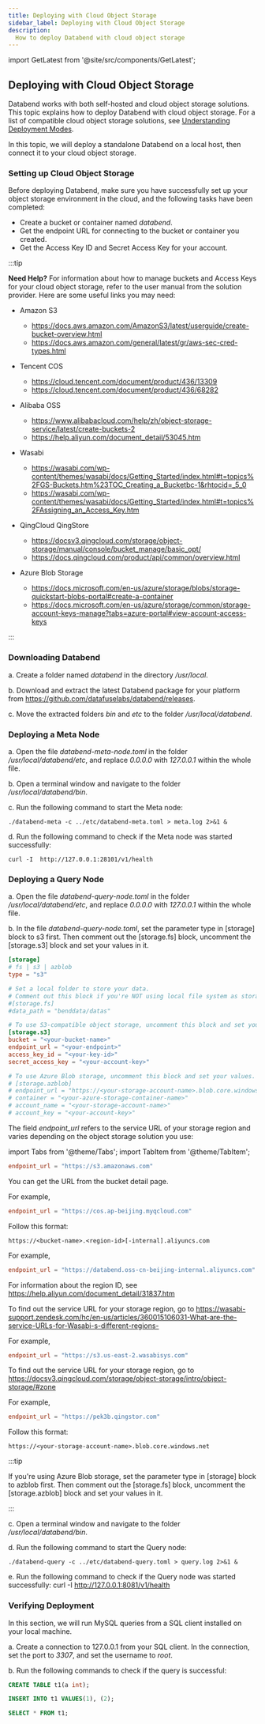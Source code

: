 ```yaml
---
title: Deploying with Cloud Object Storage
sidebar_label: Deploying with Cloud Object Storage
description:
  How to deploy Databend with cloud object storage
---
```

import GetLatest from '@site/src/components/GetLatest';

## Deploying with Cloud Object Storage

Databend works with both self-hosted and cloud object storage solutions. This topic explains how to deploy Databend with cloud object storage. For a list of compatible cloud object storage solutions, see [Understanding Deployment Modes](./00-understanding-deployment-modes.md). 

In this topic, we will deploy a standalone Databend on a local host, then connect it to your cloud object storage.

### Setting up Cloud Object Storage

Before deploying Databend, make sure you have successfully set up your object storage environment in the cloud, and the following tasks have been completed:

- Create a bucket or container named *databend*.
- Get the endpoint URL for connecting to the bucket or container you created.
- Get the Access Key ID and Secret Access Key for your account.

:::tip

**Need Help?** For information about how to manage buckets and Access Keys for your cloud object storage, refer to the user manual from the solution provider. Here are some useful links you may need:
- Amazon S3
  - https://docs.aws.amazon.com/AmazonS3/latest/userguide/create-bucket-overview.html
  - https://docs.aws.amazon.com/general/latest/gr/aws-sec-cred-types.html

- Tencent COS
  - https://cloud.tencent.com/document/product/436/13309
  - https://cloud.tencent.com/document/product/436/68282

- Alibaba OSS
  - https://www.alibabacloud.com/help/zh/object-storage-service/latest/create-buckets-2
  - https://help.aliyun.com/document_detail/53045.htm

- Wasabi
  - https://wasabi.com/wp-content/themes/wasabi/docs/Getting_Started/index.html#t=topics%2FGS-Buckets.htm%23TOC_Creating_a_Bucketbc-1&rhtocid=_5_0
  - https://wasabi.com/wp-content/themes/wasabi/docs/Getting_Started/index.html#t=topics%2FAssigning_an_Access_Key.htm

- QingCloud QingStore
  - https://docsv3.qingcloud.com/storage/object-storage/manual/console/bucket_manage/basic_opt/
  - https://docs.qingcloud.com/product/api/common/overview.html

- Azure Blob Storage
  - https://docs.microsoft.com/en-us/azure/storage/blobs/storage-quickstart-blobs-portal#create-a-container
  - https://docs.microsoft.com/en-us/azure/storage/common/storage-account-keys-manage?tabs=azure-portal#view-account-access-keys

:::

### Downloading Databend
a. Create a folder named *databend* in the directory */usr/local*.

b. Download and extract the latest Databend package for your platform from https://github.com/datafuselabs/databend/releases.

c. Move the extracted folders *bin* and *etc* to the folder */usr/local/databend*.

### Deploying a Meta Node
a. Open the file *databend-meta-node.toml* in the folder */usr/local/databend/etc*, and replace *0.0.0.0* with *127.0.0.1* within the whole file.

b. Open a terminal window and navigate to the folder */usr/local/databend/bin*.

c. Run the following command to start the Meta node:

```curl
./databend-meta -c ../etc/databend-meta.toml > meta.log 2>&1 &
```

d. Run the following command to check if the Meta node was started successfully:

```curl
curl -I  http://127.0.0.1:28101/v1/health
```

### Deploying a Query Node
a. Open the file *databend-query-node.toml* in the folder */usr/local/databend/etc*, and replace *0.0.0.0* with *127.0.0.1* within the whole file.

b. In the file *databend-query-node.toml*, set the parameter type in [storage] block to s3 first. Then comment out the [storage.fs] block,  uncomment the [storage.s3] block and set your values in it.

```toml
[storage]
# fs | s3 | azblob
type = "s3"

# Set a local folder to store your data.
# Comment out this block if you're NOT using local file system as storage.
#[storage.fs]
#data_path = "benddata/datas"

# To use S3-compatible object storage, uncomment this block and set your values.
[storage.s3]
bucket = "<your-bucket-name>"
endpoint_url = "<your-endpoint>"
access_key_id = "<your-key-id>"
secret_access_key = "<your-account-key>"

# To use Azure Blob storage, uncomment this block and set your values.
# [storage.azblob]
# endpoint_url = "https://<your-storage-account-name>.blob.core.windows.net"
# container = "<your-azure-storage-container-name>"
# account_name = "<your-storage-account-name>"
# account_key = "<your-account-key>"
```

The field *endpoint_url* refers to the service URL of your storage region and varies depending on the object storage solution you use:

import Tabs from '@theme/Tabs';
import TabItem from '@theme/TabItem';

<Tabs groupId="operating-systems">
<TabItem value="Amazon S3" label="Amazon S3">

```toml
endpoint_url = "https://s3.amazonaws.com"
```

</TabItem>

<TabItem value="Tencent COS" label="Tencent COS">

You can get the URL from the bucket detail page. 

For example, 
```toml
endpoint_url = "https://cos.ap-beijing.myqcloud.com"
```

</TabItem>

<TabItem value="Alibaba OSS" label="Alibaba OSS">

Follow this format:
```curl
https://<bucket-name>.<region-id>[-internal].aliyuncs.com
```

For example, 
```toml
endpoint_url = "https://databend.oss-cn-beijing-internal.aliyuncs.com"
```

For information about the region ID, see https://help.aliyun.com/document_detail/31837.htm

</TabItem>

<TabItem value="Wasabi" label="Wasabi">

To find out the service URL for your storage region, go to https://wasabi-support.zendesk.com/hc/en-us/articles/360015106031-What-are-the-service-URLs-for-Wasabi-s-different-regions-

For example, 
```toml
endpoint_url = "https://s3.us-east-2.wasabisys.com"
```

</TabItem>

<TabItem value="QingCloud QingStore" label="QingCloud QingStore">

To find out the service URL for your storage region, go to https://docsv3.qingcloud.com/storage/object-storage/intro/object-storage/#zone

For example, 
```toml
endpoint_url = "https://pek3b.qingstor.com"
```

</TabItem>

<TabItem value="Azure Blob Storage" label="Azure Blob Storage">

Follow this format:
```curl
https://<your-storage-account-name>.blob.core.windows.net
```

</TabItem>
</Tabs>

:::tip

If you're using Azure Blob storage, set the parameter type in [storage] block to azblob first. Then comment out the [storage.fs] block,  uncomment the [storage.azblob] block and set your values in it.

:::

c. Open a terminal window and navigate to the folder */usr/local/databend/bin*.

d. Run the following command to start the Query node:

```curl
./databend-query -c ../etc/databend-query.toml > query.log 2>&1 &
```

e. Run the following command to check if the Query node was started successfully:
curl -I  http://127.0.0.1:8081/v1/health

### Verifying Deployment
In this section, we will run MySQL queries from a SQL client installed on your local machine.

a. Create a connection to 127.0.0.1 from your SQL client. In the connection, set the port to *3307*, and set the username to *root*.

b. Run the following commands to check if the query is successful:

```sql
CREATE TABLE t1(a int);

INSERT INTO t1 VALUES(1), (2);

SELECT * FROM t1;
```